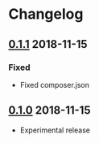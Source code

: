 # Changelog

## [0.1.1](https://github.com/pmatseykanets/marketo-client-php/releases/tag/v0.1.1) 2018-11-15

### Fixed

- Fixed composer.json

## [0.1.0](https://github.com/pmatseykanets/marketo-client-php/releases/tag/v0.1.0) 2018-11-15

- Experimental release
